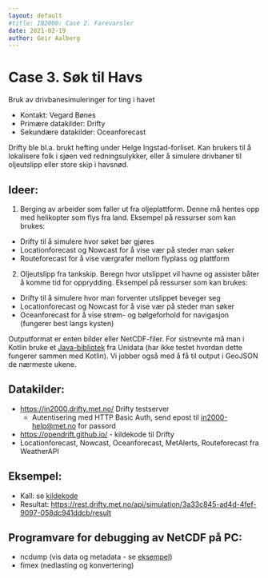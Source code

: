```yaml
---
layout: default
#title: IN2000: Case 2. Farevarsler
date: 2021-02-19
author: Geir Aalberg
---
```


# Case 3. Søk til Havs

Bruk av drivbanesimuleringer for ting i havet

* Kontakt: Vegard Bønes
* Primære datakilder: Drifty
* Sekundære datakilder: Oceanforecast

Drifty ble bl.a. brukt hefting under Helge Ingstad-forliset. Kan brukers til å lokalisere
folk i sjøen ved redningsulykker, eller å simulere drivbaner til oljeutslipp eller store skip i havsnød.

## Ideer:

1. Berging av arbeider som faller ut fra oljeplattform. Denne må hentes opp med helikopter som flys fra land.
Eksempel på ressurser som kan brukes:

- Drifty til å simulere hvor søket bør gjøres
- Locationforecast og Nowcast for å vise vær på steder man søker
- Routeforecast for å vise værgrafer mellom flyplass og plattform

2. Oljeutslipp fra tankskip. Beregn hvor utslippet vil havne og assister båter å komme tid for opprydding.
Eksempel på ressurser som kan brukes:

- Drifty til å simulere hvor man forventer utslippet beveger seg
- Locationforecast og Nowcast for å vise vær på steder man søker
- Oceanforecast for å vise strøm- og bølgeforhold for navigasjon (fungerer best langs kysten)

Outputformat er enten bilder eller NetCDF-filer. For sistnevnte må man i Kotlin bruke
et [Java-bibliotek](https://www.unidata.ucar.edu/software/netcdf-java/) fra Unidata (har ikke testet hvordan dette fungerer sammen med Kotlin).
Vi jobber også med å få til output i GeoJSON de nærmeste ukene.

## Datakilder:

- <https://in2000.drifty.met.no/> Drifty testserver
  - Autentisering med HTTP Basic Auth, send epost til [in2000-help@met.no](mailto:in2000-help@met.no) for passord
- <https://opendrift.github.io/> - kildekode til Drifty
- Locationforecast, Nowcast, Oceanforecast, MetAlerts, Routeforecast fra WeatherAPI

## Eksempel:

- Kall: se [kildekode](https://opendrift.github.io/)
- Resultat: <https://rest.drifty.met.no/api/simulation/3a33c845-ad4d-4fef-9097-058dc941ddcb/result>

## Programvare for debugging av NetCDF på PC:

- ncdump (vis data og metadata - se [eksempel](https://docs.api.met.no/doc/thredds))
- fimex (nedlasting og konvertering)

